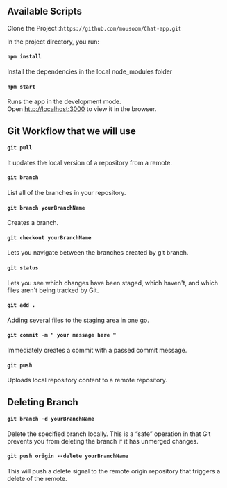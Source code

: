 
## Available Scripts

Clone the Project :`https://github.com/mousoom/Chat-app.git`

In the project directory, you run:

#### `npm install`

Install the dependencies in the local node_modules folder

#### `npm start`

Runs the app in the development mode.<br>
Open [http://localhost:3000](http://localhost:3000) to view it in the browser.

## Git Workflow that we will use 

#### `git pull` 

It updates the local version of a repository from a remote.

#### `git branch`

List all of the branches in your repository.

#### `git branch yourBranchName`

Creates a branch.

#### `git checkout yourBranchName`

Lets you navigate between the branches created by git branch.

#### `git status`

Lets you see which changes have been staged, which haven't, and which files aren't being tracked by Git.

#### `git add .`

Adding several files to the staging area in one go.

#### `git commit -m " your message here "`

Immediately creates a commit with a passed commit message. 

#### `git push`

Uploads local repository content to a remote repository.

## Deleting Branch

#### `git branch -d yourBranchName`

Delete the specified branch locally. This is a “safe” operation in that Git prevents you from deleting the branch if it has unmerged changes.

#### `git push origin --delete yourBranchName`

This will push a delete signal to the remote origin repository that triggers a delete of the remote.
